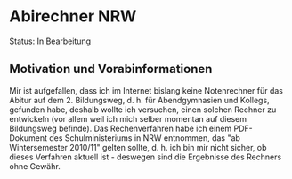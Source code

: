# Abirechner NRW

Status: In Bearbeitung

## Motivation und Vorabinformationen
Mir ist aufgefallen, dass ich im Internet bislang keine Notenrechner für das Abitur auf dem 2. Bildungsweg, d. h. für Abendgymnasien und Kollegs, gefunden habe, deshalb wollte ich versuchen, einen solchen Rechner zu entwickeln (vor allem weil ich mich selber momentan auf diesem Bildungsweg befinde). Das Rechenverfahren habe ich einem PDF-Dokument des Schulministeriums in NRW entnommen, das "ab Wintersemester 2010/11" gelten sollte, d. h. ich bin mir nicht sicher, ob dieses Verfahren aktuell ist - deswegen sind die Ergebnisse des Rechners ohne Gewähr.
